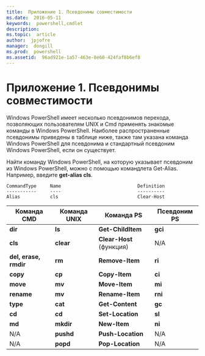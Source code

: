 ```yaml
---
title:  Приложение 1. Псевдонимы совместимости
ms.date:  2016-05-11
keywords:  powershell,cmdlet
description:  
ms.topic:  article
author:  jpjofre
manager:  dongill
ms.prod:  powershell
ms.assetid:  96ad921e-1a57-463e-8e60-424faf8b6ef8
---
```


# Приложение 1. Псевдонимы совместимости
Windows PowerShell имеет несколько псевдонимов перехода, позволяющих пользователям UNIX и Cmd применять знакомые команды в Windows PowerShell. Наиболее распространенные псевдонимы приведены в таблице ниже, также там указана команда Windows PowerShell для псевдонима и стандартный псевдоним Windows PowerShell, если он существует.

Найти команду Windows PowerShell, на которую указывает псевдоним из Windows PowerShell, можно с помощью командлета Get-Alias. Например, введите **get\-alias cls**.

```
CommandType     Name                            Definition
-----------     ----                            ----------
Alias           cls                             Clear-Host
```

|Команда CMD|Команда UNIX|Команда PS|Псевдоним PS|
|---------------|----------------|--------------|------------|
|**dir**|**ls**|**Get\-ChildItem**|**gci**|
|**cls**|**clear**|**Clear-Host** (функция)|N\/A|
|**del, erase, rmdir**|**rm**|**Remove-Item**|**ri**|
|**copy**|**cp**|**Copy-Item**|**ci**|
|**move**|**mv**|**Move-Item**|**mi**|
|**rename**|**mv**|**Rename-Item**|**rni**|
|**type**|**cat**|**Get-Content**|**gc**|
|**cd**|**cd**|**Set-Location**|**sl**|
|**md**|**mkdir**|**New-Item**|**ni**|
|N\/A|**pushd**|**Push-Location**|N\/A|
|N\/A|**popd**|**Pop-Location**|N\/A|



<!--HONumber=May16_HO2-->


